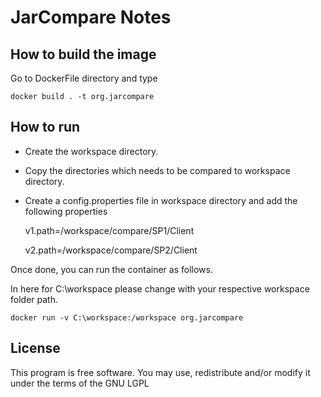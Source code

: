 # JarCompare Notes

## How to build the image
Go to DockerFile directory and type

    docker build . -t org.jarcompare

## How to run
- Create the workspace directory.
- Copy the directories which needs to be compared to workspace directory.
- Create a config.properties file in workspace directory and add the following properties

    v1.path=/workspace/compare/SP1/Client
    
    v2.path=/workspace/compare/SP2/Client

Once done, you can run the container as follows. 

In here for C:\workspace please change with your respective workspace folder path.  

    docker run -v C:\workspace:/workspace org.jarcompare
    
## License
This program is free software. You may use, redistribute and/or modify it under the terms of the GNU LGPL
